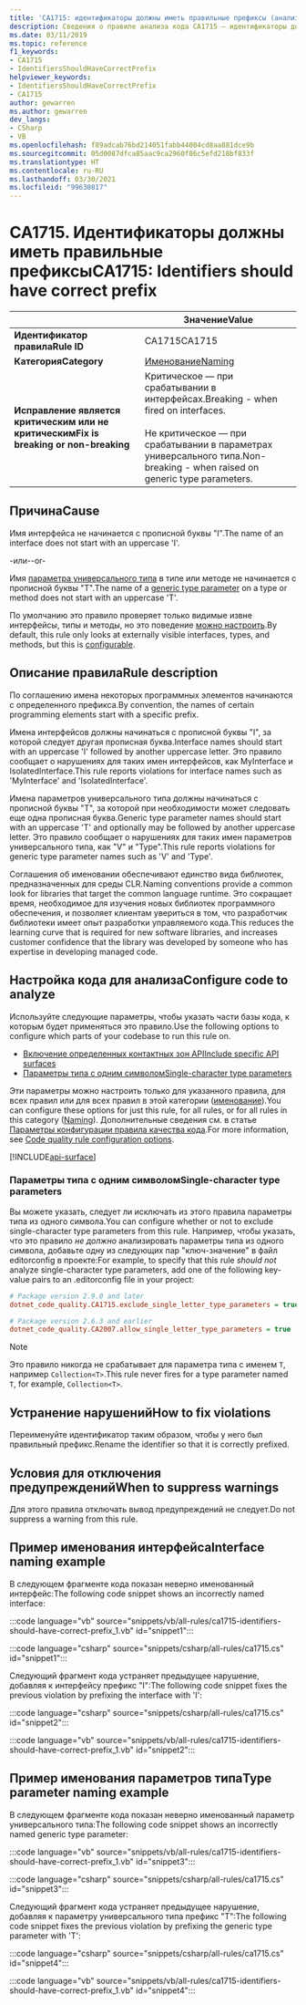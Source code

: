 ```yaml
---
title: 'CA1715: идентификаторы должны иметь правильные префиксы (анализ кода)'
description: Сведения о правиле анализа кода CA1715 — идентификаторы должны иметь правильный префикс
ms.date: 03/11/2019
ms.topic: reference
f1_keywords:
- CA1715
- IdentifiersShouldHaveCorrectPrefix
helpviewer_keywords:
- IdentifiersShouldHaveCorrectPrefix
- CA1715
author: gewarren
ms.author: gewarren
dev_langs:
- CSharp
- VB
ms.openlocfilehash: f89adcab76bd214051fabb44004cd8aa881dce9b
ms.sourcegitcommit: 05d0087dfca85aac9ca2960f86c5efd218bf833f
ms.translationtype: HT
ms.contentlocale: ru-RU
ms.lasthandoff: 03/30/2021
ms.locfileid: "99630817"
---
```

# <a name="ca1715-identifiers-should-have-correct-prefix"></a><span data-ttu-id="937a6-103">CA1715. Идентификаторы должны иметь правильные префиксы</span><span class="sxs-lookup"><span data-stu-id="937a6-103">CA1715: Identifiers should have correct prefix</span></span>

| | <span data-ttu-id="937a6-104">Значение</span><span class="sxs-lookup"><span data-stu-id="937a6-104">Value</span></span> |
|-|-|
| <span data-ttu-id="937a6-105">**Идентификатор правила**</span><span class="sxs-lookup"><span data-stu-id="937a6-105">**Rule ID**</span></span> |<span data-ttu-id="937a6-106">CA1715</span><span class="sxs-lookup"><span data-stu-id="937a6-106">CA1715</span></span>|
| <span data-ttu-id="937a6-107">**Категория**</span><span class="sxs-lookup"><span data-stu-id="937a6-107">**Category**</span></span> |[<span data-ttu-id="937a6-108">Именование</span><span class="sxs-lookup"><span data-stu-id="937a6-108">Naming</span></span>](naming-warnings.md)|
| <span data-ttu-id="937a6-109">**Исправление является критическим или не критическим**</span><span class="sxs-lookup"><span data-stu-id="937a6-109">**Fix is breaking or non-breaking**</span></span> |<span data-ttu-id="937a6-110">Критическое — при срабатывании в интерфейсах.</span><span class="sxs-lookup"><span data-stu-id="937a6-110">Breaking - when fired on interfaces.</span></span><br/><br/><span data-ttu-id="937a6-111">Не критическое — при срабатывании в параметрах универсального типа.</span><span class="sxs-lookup"><span data-stu-id="937a6-111">Non-breaking - when raised on generic type parameters.</span></span>|

## <a name="cause"></a><span data-ttu-id="937a6-112">Причина</span><span class="sxs-lookup"><span data-stu-id="937a6-112">Cause</span></span>

<span data-ttu-id="937a6-113">Имя интерфейса не начинается с прописной буквы "I".</span><span class="sxs-lookup"><span data-stu-id="937a6-113">The name of an interface does not start with an uppercase 'I'.</span></span>

<span data-ttu-id="937a6-114">-или-</span><span class="sxs-lookup"><span data-stu-id="937a6-114">-or-</span></span>

<span data-ttu-id="937a6-115">Имя [параметра универсального типа](../../../csharp/programming-guide/generics/generic-type-parameters.md) в типе или методе не начинается с прописной буквы "Т".</span><span class="sxs-lookup"><span data-stu-id="937a6-115">The name of a [generic type parameter](../../../csharp/programming-guide/generics/generic-type-parameters.md) on a type or method does not start with an uppercase 'T'.</span></span>

<span data-ttu-id="937a6-116">По умолчанию это правило проверяет только видимые извне интерфейсы, типы и методы, но это поведение [можно настроить](#configure-code-to-analyze).</span><span class="sxs-lookup"><span data-stu-id="937a6-116">By default, this rule only looks at externally visible interfaces, types, and methods, but this is [configurable](#configure-code-to-analyze).</span></span>

## <a name="rule-description"></a><span data-ttu-id="937a6-117">Описание правила</span><span class="sxs-lookup"><span data-stu-id="937a6-117">Rule description</span></span>

<span data-ttu-id="937a6-118">По соглашению имена некоторых программных элементов начинаются с определенного префикса.</span><span class="sxs-lookup"><span data-stu-id="937a6-118">By convention, the names of certain programming elements start with a specific prefix.</span></span>

<span data-ttu-id="937a6-119">Имена интерфейсов должны начинаться с прописной буквы "I", за которой следует другая прописная буква.</span><span class="sxs-lookup"><span data-stu-id="937a6-119">Interface names should start with an uppercase 'I' followed by another uppercase letter.</span></span> <span data-ttu-id="937a6-120">Это правило сообщает о нарушениях для таких имен интерфейсов, как MyInterface и IsolatedInterface.</span><span class="sxs-lookup"><span data-stu-id="937a6-120">This rule reports violations for interface names such as 'MyInterface' and 'IsolatedInterface'.</span></span>

<span data-ttu-id="937a6-121">Имена параметров универсального типа должны начинаться с прописной буквы "T", за которой при необходимости может следовать еще одна прописная буква.</span><span class="sxs-lookup"><span data-stu-id="937a6-121">Generic type parameter names should start with an uppercase 'T' and optionally may be followed by another uppercase letter.</span></span> <span data-ttu-id="937a6-122">Это правило сообщает о нарушениях для таких имен параметров универсального типа, как "V" и "Type".</span><span class="sxs-lookup"><span data-stu-id="937a6-122">This rule reports violations for generic type parameter names such as 'V' and 'Type'.</span></span>

<span data-ttu-id="937a6-123">Соглашения об именовании обеспечивают единство вида библиотек, предназначенных для среды CLR.</span><span class="sxs-lookup"><span data-stu-id="937a6-123">Naming conventions provide a common look for libraries that target the common language runtime.</span></span> <span data-ttu-id="937a6-124">Это сокращает время, необходимое для изучения новых библиотек программного обеспечения, и позволяет клиентам увериться в том, что разработчик библиотеки имеет опыт разработки управляемого кода.</span><span class="sxs-lookup"><span data-stu-id="937a6-124">This reduces the learning curve that is required for new software libraries, and increases customer confidence that the library was developed by someone who has expertise in developing managed code.</span></span>

## <a name="configure-code-to-analyze"></a><span data-ttu-id="937a6-125">Настройка кода для анализа</span><span class="sxs-lookup"><span data-stu-id="937a6-125">Configure code to analyze</span></span>

<span data-ttu-id="937a6-126">Используйте следующие параметры, чтобы указать части базы кода, к которым будет применяться это правило.</span><span class="sxs-lookup"><span data-stu-id="937a6-126">Use the following options to configure which parts of your codebase to run this rule on.</span></span>

- [<span data-ttu-id="937a6-127">Включение определенных контактных зон API</span><span class="sxs-lookup"><span data-stu-id="937a6-127">Include specific API surfaces</span></span>](#include-specific-api-surfaces)
- [<span data-ttu-id="937a6-128">Параметры типа с одним символом</span><span class="sxs-lookup"><span data-stu-id="937a6-128">Single-character type parameters</span></span>](#single-character-type-parameters)

<span data-ttu-id="937a6-129">Эти параметры можно настроить только для указанного правила, для всех правил или для всех правил в этой категории ([именование](naming-warnings.md)).</span><span class="sxs-lookup"><span data-stu-id="937a6-129">You can configure these options for just this rule, for all rules, or for all rules in this category ([Naming](naming-warnings.md)).</span></span> <span data-ttu-id="937a6-130">Дополнительные сведения см. в статье [Параметры конфигурации правила качества кода](../code-quality-rule-options.md).</span><span class="sxs-lookup"><span data-stu-id="937a6-130">For more information, see [Code quality rule configuration options](../code-quality-rule-options.md).</span></span>

[!INCLUDE[api-surface](~/includes/code-analysis/api-surface.md)]

### <a name="single-character-type-parameters"></a><span data-ttu-id="937a6-131">Параметры типа с одним символом</span><span class="sxs-lookup"><span data-stu-id="937a6-131">Single-character type parameters</span></span>

<span data-ttu-id="937a6-132">Вы можете указать, следует ли исключать из этого правила параметры типа из одного символа.</span><span class="sxs-lookup"><span data-stu-id="937a6-132">You can configure whether or not to exclude single-character type parameters from this rule.</span></span> <span data-ttu-id="937a6-133">Например, чтобы указать, что это правило *не должно* анализировать параметры типа из одного символа, добавьте одну из следующих пар "ключ-значение" в файл editorconfig в проекте:</span><span class="sxs-lookup"><span data-stu-id="937a6-133">For example, to specify that this rule *should not* analyze single-character type parameters, add one of the following key-value pairs to an .editorconfig file in your project:</span></span>

```ini
# Package version 2.9.0 and later
dotnet_code_quality.CA1715.exclude_single_letter_type_parameters = true

# Package version 2.6.3 and earlier
dotnet_code_quality.CA2007.allow_single_letter_type_parameters = true
```

> [!NOTE]
> <span data-ttu-id="937a6-134">Это правило никогда не срабатывает для параметра типа с именем `T`, например `Collection<T>`.</span><span class="sxs-lookup"><span data-stu-id="937a6-134">This rule never fires for a type parameter named `T`, for example, `Collection<T>`.</span></span>

## <a name="how-to-fix-violations"></a><span data-ttu-id="937a6-135">Устранение нарушений</span><span class="sxs-lookup"><span data-stu-id="937a6-135">How to fix violations</span></span>

<span data-ttu-id="937a6-136">Переименуйте идентификатор таким образом, чтобы у него был правильный префикс.</span><span class="sxs-lookup"><span data-stu-id="937a6-136">Rename the identifier so that it is correctly prefixed.</span></span>

## <a name="when-to-suppress-warnings"></a><span data-ttu-id="937a6-137">Условия для отключения предупреждений</span><span class="sxs-lookup"><span data-stu-id="937a6-137">When to suppress warnings</span></span>

<span data-ttu-id="937a6-138">Для этого правила отключать вывод предупреждений не следует.</span><span class="sxs-lookup"><span data-stu-id="937a6-138">Do not suppress a warning from this rule.</span></span>

## <a name="interface-naming-example"></a><span data-ttu-id="937a6-139">Пример именования интерфейса</span><span class="sxs-lookup"><span data-stu-id="937a6-139">Interface naming example</span></span>

<span data-ttu-id="937a6-140">В следующем фрагменте кода показан неверно именованный интерфейс:</span><span class="sxs-lookup"><span data-stu-id="937a6-140">The following code snippet shows an incorrectly named interface:</span></span>

:::code language="vb" source="snippets/vb/all-rules/ca1715-identifiers-should-have-correct-prefix_1.vb" id="snippet1":::

:::code language="csharp" source="snippets/csharp/all-rules/ca1715.cs" id="snippet1":::

<span data-ttu-id="937a6-141">Следующий фрагмент кода устраняет предыдущее нарушение, добавляя к интерфейсу префикс "I":</span><span class="sxs-lookup"><span data-stu-id="937a6-141">The following code snippet fixes the previous violation by prefixing the interface with 'I':</span></span>

:::code language="csharp" source="snippets/csharp/all-rules/ca1715.cs" id="snippet2":::

:::code language="vb" source="snippets/vb/all-rules/ca1715-identifiers-should-have-correct-prefix_1.vb" id="snippet2":::

## <a name="type-parameter-naming-example"></a><span data-ttu-id="937a6-142">Пример именования параметров типа</span><span class="sxs-lookup"><span data-stu-id="937a6-142">Type parameter naming example</span></span>

<span data-ttu-id="937a6-143">В следующем фрагменте кода показан неверно именованный параметр универсального типа:</span><span class="sxs-lookup"><span data-stu-id="937a6-143">The following code snippet shows an incorrectly named generic type parameter:</span></span>

:::code language="vb" source="snippets/vb/all-rules/ca1715-identifiers-should-have-correct-prefix_1.vb" id="snippet3":::

:::code language="csharp" source="snippets/csharp/all-rules/ca1715.cs" id="snippet3":::

<span data-ttu-id="937a6-144">Следующий фрагмент кода устраняет предыдущее нарушение, добавляя к параметру универсального типа префикс "T":</span><span class="sxs-lookup"><span data-stu-id="937a6-144">The following code snippet fixes the previous violation by prefixing the generic type parameter with 'T':</span></span>

:::code language="csharp" source="snippets/csharp/all-rules/ca1715.cs" id="snippet4":::

:::code language="vb" source="snippets/vb/all-rules/ca1715-identifiers-should-have-correct-prefix_1.vb" id="snippet4":::
